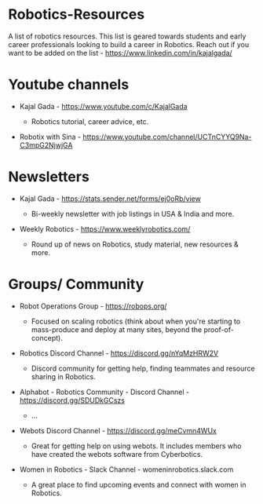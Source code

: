 # Robotics-Resources
A list of robotics resources. This list is geared towards students and early career professionals looking to build a career in Robotics. Reach out if you want to be added on the list - https://www.linkedin.com/in/kajalgada/

# Youtube channels

+ Kajal Gada - https://www.youtube.com/c/KajalGada

  + Robotics tutorial, career advice, etc.
  
+ Robotix with Sina - https://www.youtube.com/channel/UCTnCYYQ9Na-C3mpG2NjwjGA


# Newsletters

+ Kajal Gada - https://stats.sender.net/forms/ej0oRb/view

  + Bi-weekly newsletter with job listings in USA & India and more.

+ Weekly Robotics - https://www.weeklyrobotics.com/
  
  + Round up of news on Robotics, study material, new resources & more.
  
# Groups/ Community

+ Robot Operations Group - https://robops.org/
  
  + Focused on scaling robotics (think about when you're starting to mass-produce and deploy at many sites, beyond the proof-of-concept).

+ Robotics Discord Channel - https://discord.gg/nYqMzHRW2V

  + Discord community for getting help, finding teammates and resource sharing in Robotics.

+ Alphabot - Robotics Community - Discord Channel - https://discord.gg/SDUDkGCszs

  + ...

+ Webots Discord Channel - https://discord.gg/meCvmn4WUx

  + Great for getting help on using webots. It includes members who have created the webots software from Cyberbotics.

+ Women in Robotics - Slack Channel - womeninrobotics.slack.com

  + A great place to find upcoming events and connect with women in Robotics.

